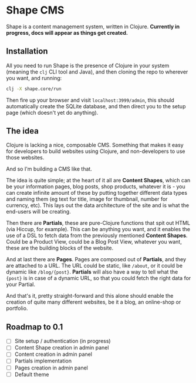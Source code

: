 # Shape CMS

Shape is a content management system, written in Clojure. **Currently in progress, docs will appear as things get created.** 

## Installation

All you need to run Shape is the presence of Clojure in your system (meaning the `clj` CLI tool and Java), and then cloning
the repo to wherever you want, and running:

```bash
clj -X shape.core/run
```

Then fire up your browser and visit `localhost:3999/admin`, this should automatically create the SQLite database, and then 
direct you to the setup page (which doesn't yet do anything). 

## The idea

Clojure is lacking a nice, composable CMS. Something that makes it easy for developers to build websites using Clojure, and non-developers to use those websites. 

And so I'm building a CMS like that. 

The idea is quite simple; at the heart of it all are **Content Shapes**, which can be your information pages, blog posts, shop products, whatever it is - you can create infinite amount of these by putting together different data types and naming them (eg text for title, image for thumbnail, number for currency, etc). This lays out the data architecture of the site and is what the end-users will be creating. 

Then there are **Partials**, these are pure-Clojure functions that spit out HTML (via Hiccup, for example). This can be anything you want, and it enables the use of a DSL to fetch data from the previously mentioned **Content Shapes**. Could be a Product View, could be a Blog Post View, whatever you want, these are the building blocks of the website. 

And at last there are **Pages**. Pages are composed out of **Partials**, and they are attached to a URL. The URL could be static, like `/about`, or it could be dynamic like `/blog/{post}`. **Partials** will also have a way to tell what the `{post}` is in case of a dynamic URL, so that you could fetch the right data for your Partial. 

And that's it, pretty straight-forward and this alone should enable the creation of quite many different websites, be it a blog, an online-shop or portfolio. 

## Roadmap to 0.1

- [ ] Site setup / authentication (in progress)
- [ ] Content Shape creation in admin panel
- [ ] Content creation in admin panel
- [ ] Partials implementation
- [ ] Pages creation in admin panel
- [ ] Default theme
